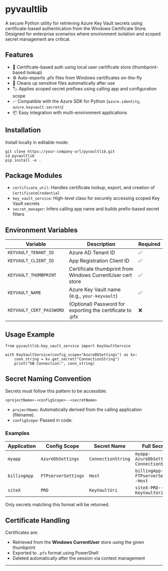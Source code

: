 # pyvaultlib

A secure Python utility for retrieving Azure Key Vault secrets using certificate-based authentication from the Windows Certificate Store. Designed for enterprise scenarios where environment isolation and scoped secret management are critical.

## Features

- 🔐 Certificate-based auth using local user certificate store (thumbprint-based lookup)
- ⚙️ Auto-exports .pfx files from Windows certificates on-the-fly
- 🧼 Cleans up sensitive files automatically after use
- 🏷️ Applies scoped secret prefixes using calling app and configuration scope
- ✅ Compatible with the Azure SDK for Python (`azure.identity`, `azure.keyvault.secrets`)
- 📦 Easy integration with multi-environment applications

## Installation

Install locally in editable mode:

```
git clone https://your-company-url/pyvaultlib.git
cd pyvaultlib
pip install -e .
```

## Package Modules

- `certificate_util`: Handles certificate lookup, export, and creation of `CertificateCredential`
- `key_vault_service`: High-level class for securely accessing scoped Key Vault secrets
- `secret_manager`: Infers calling app name and builds prefix-based secret filters

## Environment Variables

| Variable                   | Description                                                         | Required |
|----------------------------|---------------------------------------------------------------------|----------|
| `KEYVAULT_TENANT_ID`       | Azure AD Tenant ID                                                  | ✅       |
| `KEYVAULT_CLIENT_ID`       | App Registration Client ID                                          | ✅       |
| `KEYVAULT_THUMBPRINT`      | Certificate thumbprint from Windows CurrentUser cert store          | ✅       |
| `KEYVAULT_NAME`            | Azure Key Vault name (e.g., `your-keyvault`)                        | ✅       |
| `KEYVAULT_CERT_PASSWORD`   | (Optional) Password for exporting the certificate to .pfx           | ❌       |




## Usage Example

```
from pyvaultlib.key_vault_service import KeyVaultService

with KeyVaultService(config_scope="AzureDbSettings") as kv:
    conn_string = kv.get_secret("ConnectionString")
    print("DB Connection:", conn_string)
```

## Secret Naming Convention

Secrets must follow this pattern to be accessible:

```
<projectName>-<configScope>--<secretName>
```

- `projectName`: Automatically derived from the calling application (filename).
- `configScope`: Passed in code.

### Examples

| Application    | Config Scope        | Secret Name         | Full Secret ID                          |
|----------------|---------------------|----------------------|------------------------------------------|
| `myapp`        | `AzureDbSettings`   | `ConnectionString`   | `myapp-AzureDbSettings--ConnectionString` |
| `billingApp`   | `FTPserverSettings` | `Host`               | `billingApp-FTPserverSettings--Host`     |
| `siteX`        | `PRD`               | `KeyVaultUri`        | `siteX-PRD--KeyVaultUri`                 |

Only secrets matching this format will be returned.

## Certificate Handling

Certificates are:
- Retrieved from the **Windows CurrentUser** store using the given thumbprint
- Exported to `.pfx` format using PowerShell
- Deleted automatically after the session via context management

---